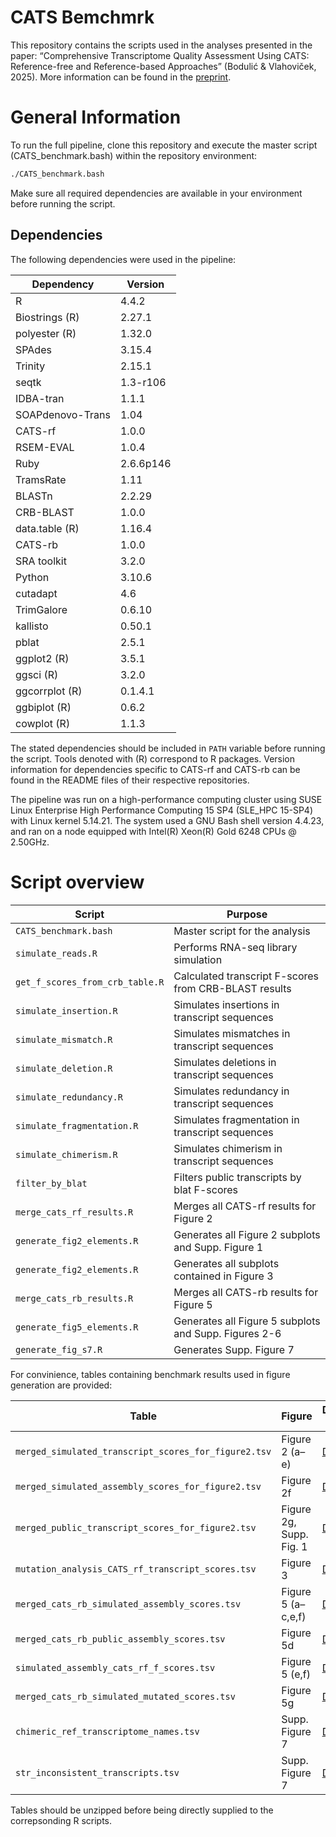 # CATS Bemchmrk

This repository contains the scripts used in the analyses presented in the paper: “Comprehensive Transcriptome Quality Assessment Using CATS: Reference-free and Reference-based Approaches” (Bodulić & Vlahoviček, 2025). More information can be found in the [preprint](x).

# General Information

To run the full pipeline, clone this repository and execute the master script (CATS_benchmark.bash) within the repository environment:

```bash
./CATS_benchmark.bash
```

Make sure all required dependencies are available in your environment before running the script.

## Dependencies

The following dependencies were used in the pipeline:

| **Dependency**   | **Version** |                                                              
|------------------|-------------|
| R                | 4.4.2       |
| Biostrings (R)   | 2.27.1      |
| polyester (R)    | 1.32.0      |
| SPAdes           | 3.15.4      |
| Trinity          | 2.15.1      |
| seqtk            | 1.3-r106    |
| IDBA-tran        | 1.1.1       |
| SOAPdenovo-Trans | 1.04        |
| CATS-rf          | 1.0.0       |
| RSEM-EVAL        | 1.0.4       |
| Ruby             | 2.6.6p146   |
| TramsRate        | 1.11        |
| BLASTn           | 2.2.29      |
| CRB-BLAST        | 1.0.0       |
| data.table (R)   | 1.16.4      |
| CATS-rb          | 1.0.0       |
| SRA toolkit      | 3.2.0       |
| Python           | 3.10.6      |
| cutadapt         | 4.6         |
| TrimGalore       | 0.6.10      |
| kallisto         | 0.50.1      |
| pblat            | 2.5.1       |
| ggplot2 (R)      | 3.5.1       | 
| ggsci (R)        | 3.2.0       |
| ggcorrplot (R)   | 0.1.4.1     |
| ggbiplot (R)     | 0.6.2       |
| cowplot (R)      | 1.1.3       |

The stated dependencies should be included in `PATH` variable before running the script. Tools denoted with (R) correspond to R packages. Version information for dependencies specific to CATS-rf and CATS-rb can be found in the README files of their respective repositories.

The pipeline was run on a high-performance computing cluster using SUSE Linux Enterprise High Performance Computing 15 SP4 (SLE_HPC 15-SP4) with Linux kernel 5.14.21. The system used a GNU Bash shell version 4.4.23, and ran on a node equipped with Intel(R) Xeon(R) Gold 6248 CPUs @ 2.50GHz. 

# Script overview

| **Script**                      | **Purpose**                                           |        
|---------------------------------|-------------------------------------------------------|
| `CATS_benchmark.bash`           | Master script for the analysis                        |
| `simulate_reads.R`              | Performs RNA-seq library simulation                   |
| `get_f_scores_from_crb_table.R` | Calculated transcript F-scores from CRB-BLAST results |
| `simulate_insertion.R`          | Simulates insertions in transcript sequences          |
| `simulate_mismatch.R`           | Simulates mismatches in transcript sequences          |
| `simulate_deletion.R`           | Simulates deletions in transcript sequences           |
| `simulate_redundancy.R`         | Simulates redundancy in transcript sequences          |
| `simulate_fragmentation.R`      | Simulates fragmentation in transcript sequences       |
| `simulate_chimerism.R`          | Simulates chimerism in transcript sequences           |
| `filter_by_blat`                | Filters public transcripts by blat F-scores           |
| `merge_cats_rf_results.R`       | Merges all CATS-rf results for Figure 2               |
| `generate_fig2_elements.R`      | Generates all Figure 2 subplots and Supp. Figure 1    |
| `generate_fig2_elements.R`      | Generates all subplots contained in Figure 3          |
| `merge_cats_rb_results.R`       | Merges all CATS-rb results for Figure 5               |
| `generate_fig5_elements.R`      | Generates all Figure 5 subplots and Supp. Figures 2-6 |
| `generate_fig_s7.R`             | Generates Supp. Figure 7                              |

For convinience, tables containing benchmark results used in figure generation are provided:

| **Table**                                              | **Figure**                | **Download link**                                                                                                                     | 
|--------------------------------------------------------|---------------------------|---------------------------------------------------------------------------------------------------------------------------------------|
| `merged_simulated_transcript_scores_for_figure2.tsv`   | Figure 2 (a–e)            | [Download](http://hex.bioinfo.hr/~kbodulic/CATS_benchmark_tables/merged_simulated_transcript_scores_for_figure2.tsv.gz)               |
| `merged_simulated_assembly_scores_for_figure2.tsv`     | Figure 2f                 | [Download](http://hex.bioinfo.hr/~kbodulic/CATS_benchmark_tables/merged_simulated_assembly_scores_for_figure2.tsv.gz)                 |
| `merged_public_transcript_scores_for_figure2.tsv`      | Figure 2g, Supp. Fig. 1   | [Download](http://hex.bioinfo.hr/~kbodulic/CATS_benchmark_tables/merged_public_transcript_scores_for_figure2.tsv.gz)                  |
| `mutation_analysis_CATS_rf_transcript_scores.tsv`      | Figure 3                  | [Download](http://hex.bioinfo.hr/~kbodulic/CATS_benchmark_tables/mutation_analysis_CATS_rf_transcript_scores_for_figure3.tsv.gz)      |
| `merged_cats_rb_simulated_assembly_scores.tsv`         | Figure 5 (a–c,e,f)        | [Download](http://hex.bioinfo.hr/~kbodulic/CATS_benchmark_tables/merged_cats_rb_simulated_assembly_scores_for_figure5.tsv.gz)         |
| `merged_cats_rb_public_assembly_scores.tsv`            | Figure 5d                 | [Download](http://hex.bioinfo.hr/~kbodulic/CATS_benchmark_tables/merged_cats_rb_public_assembly_scores_for_figure5.tsv.gz)            |
| `simulated_assembly_cats_rf_f_scores.tsv`              | Figure 5 (e,f)            | [Download](http://hex.bioinfo.hr/~kbodulic/CATS_benchmark_tables/simulated_assembly_cats_rf_f_scores_for_figure5.tsv.gz)              |
| `merged_cats_rb_simulated_mutated_scores.tsv`          | Figure 5g                 | [Download](http://hex.bioinfo.hr/~kbodulic/CATS_benchmark_tables/merged_cats_rb_simulated_mutated_assembly_scores_for_figure5.tsv.gz) |
| `chimeric_ref_transcriptome_names.tsv`                 | Supp. Figure 7            | [Download](http://hex.bioinfo.hr/~kbodulic/CATS_benchmark_tables/chimeric_ref_transcriptome_names_for_figure_s7.gz)                   |
| `str_inconsistent_transcripts.tsv`                     | Supp. Figure 7            | [Download](http://hex.bioinfo.hr/~kbodulic/CATS_benchmark_tables/str_inconsistent_transcripts_for_figure_s7.gz)                       |

Tables should be unzipped before being directly supplied to the correpsonding R scripts.









